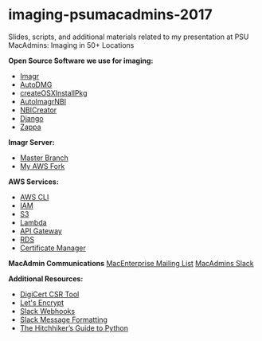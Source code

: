 # imaging-psumacadmins-2017

Slides, scripts, and additional materials related to my presentation at PSU MacAdmins: Imaging in 50+ Locations


**Open Source Software we use for imaging:**
* [Imagr](https://www.imagr.io/)
* [AutoDMG](https://github.com/MagerValp/AutoDMG)
* [createOSXInstallPkg](https://github.com/munki/createOSXinstallPkg)
* [AutoImagrNBI](https://github.com/macmule/AutoImagrNBI)
* [NBICreator](https://github.com/NBICreator/NBICreator)
* [Django](https://www.djangoproject.com/)
* [Zappa](https://github.com/Miserlou/Zappa)

**Imagr Server:**
* [Master Branch](https://github.com/grahamgilbert/imagr_server)
* [My AWS Fork](https://github.com/chasetb/imagr_server/tree/aws)

**AWS Services:**
* [AWS CLI](https://aws.amazon.com/cli/)
* [IAM](https://aws.amazon.com/iam/)
* [S3](https://aws.amazon.com/s3/)
* [Lambda](https://aws.amazon.com/lambda/)
* [API Gateway](https://aws.amazon.com/api-gateway/)
* [RDS](https://aws.amazon.com/rds/)
* [Certificate Manager](https://aws.amazon.com/certificate-manager/)

**MacAdmin Communications**
[MacEnterprise Mailing List](http://www.macenterprise.org/mailing-list)
[MacAdmins Slack](https://macadmins.herokuapp.com/)

**Additional Resources:**
* [DigiCert CSR Tool](https://www.digicert.com/easy-csr/openssl.htm)
* [Let's Encrypt](https://letsencrypt.org/)
* [Slack Webhooks](https://api.slack.com/incoming-webhooks)
* [Slack Message Formatting](https://api.slack.com/docs/message-formatting)
* [The Hitchhiker’s Guide to Python](http://docs.python-guide.org/en/latest)
